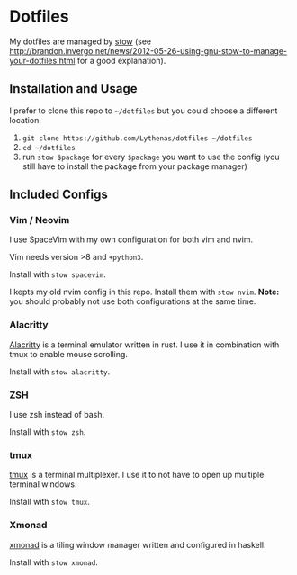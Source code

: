 # Dotfiles

My dotfiles are managed by [stow](https://www.gnu.org/software/stow/) (see http://brandon.invergo.net/news/2012-05-26-using-gnu-stow-to-manage-your-dotfiles.html for a good explanation).

## Installation and Usage

I prefer to clone this repo to `~/dotfiles` but you could choose a different location.

1. `git clone https://github.com/Lythenas/dotfiles ~/dotfiles`
1. `cd ~/dotfiles`
1. run `stow $package` for every `$package` you want to use the config (you still have to install the package from your package manager)

## Included Configs

### Vim / Neovim

I use SpaceVim with my own configuration for both vim and nvim.

Vim needs version >8 and `+python3`.

Install with `stow spacevim`.

I kepts my old nvim config in this repo. Install them with `stow nvim`. **Note:** you should probably not use both configurations at the same time.

### Alacritty

[Alacritty](https://github.com/jwilm/alacritty) is a terminal emulator written in rust. I use it in combination with tmux to enable mouse scrolling.

Install with `stow alacritty`.

### ZSH

I use zsh instead of bash.

Install with `stow zsh`.

### tmux

[tmux](https://github.com/tmux/tmux) is a terminal multiplexer. I use it to not have to open up multiple terminal windows.

Install with `stow tmux`.

### Xmonad

[xmonad](https://xmonad.org/) is a tiling window manager written and configured in haskell.

Install with `stow xmonad`.

